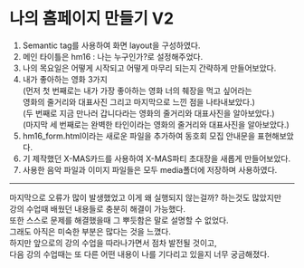 # 나의 홈페이지 만들기 V2

1. Semantic tag를 사용하여 화면 layout을 구성하였다.
2. 메인 타이틀은 hm16 : 나는 누구인가?로 설정해주었다.
3. 나의 목요일은 어떻게 시작되고 어떻게 마무리 되는지 간략하게 만들어보았다.
4. 내가 좋아하는 영화 3가지<br>
   (먼저 첫 번째로는 내가 가장 좋아하는 영화 너의 췌장을 먹고 싶어라는<br>
   영화의 줄거리와 대표사진 그리고 마지막으로 느낀 점을 나타내보았다.)<br>
   (두 번째로 지금 만나러 갑니다라는 영화의 줄거리와 대표사진을 알아보았다.)<br>
   (마지막 세 번째로는 완벽한 타인이라는 영화의 줄거리와 대표사진을 알아보았다.)
5. hm16_form.html이라는 새로운 파일을 추가하여 동호회 모집 안내문을 표현해보았다.
6. 기 제작했던 X-MAS카드를 사용하여 X-MAS파티 초대장을 새롭게 만들어보았다.
7. 사용한 음악 파일과 이미지 파일들은 모두 media폴더에 저장하며 사용하였다.

------------------------------------------------------------------------------------------------------------------------------------
마지막으로 오류가 많이 발생했었고 이게 왜 실행되지 않는걸까? 하는것도 많았지만<br>
강의 수업때 배웠던 내용들로 충분히 해결이 가능했다.<br>
또한 스스로 문제를 해결했을때 그 뿌듯함은 말로 설명할 수 없었다.<br> 
그래도 아직은 미숙한 부분은 많다는 것을 느꼈다.<br> 
하지만 앞으로의 강의 수업을 따라나가면서 점차 발전될 것이고,<br>
다음 강의 수업때는 또 다른 어떤 내용이 나를 기다리고 있을지 너무 궁금해졌다.
